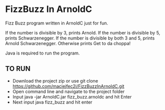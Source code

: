 # FizzBuzz In ArnoldC
Fizz Buzz program written in ArnoldC just for fun.

If the number is divisible by 3, prints Arnold.
If the number is divisible by 5, prints Schwarzenegger.
If the number is divisible by both 3 and 5, prints Arnold Schwarzenegger.
Otherwise prints Get to da choppa!

Java is required to run the program.

## TO RUN
- Download the project zip or use git clone https://github.com/maciejfec2i/FizzBuzzInArnoldC.git
- Open command line and navigate to the project folder
- Input java -jar ArnoldC.jar fizz_buzz.arnoldc and hit Enter
- Next input java fizz_buzz and hit enter
